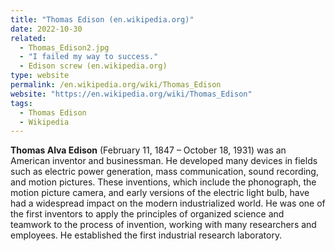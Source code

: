 ```yaml
---
title: "Thomas Edison (en.wikipedia.org)"
date: 2022-10-30
related:
  - Thomas_Edison2.jpg
  - "I failed my way to success."
  - Edison screw (en.wikipedia.org)
type: website
permalink: /en.wikipedia.org/wiki/Thomas_Edison
website: "https://en.wikipedia.org/wiki/Thomas_Edison"
tags:
  - Thomas Edison
  - Wikipedia
---
```

**Thomas Alva Edison** (February 11, 1847 – October 18, 1931) was an American inventor and businessman. He developed many devices in fields such as electric power generation, mass communication, sound recording, and motion pictures. These inventions, which include the phonograph, the motion picture camera, and early versions of the electric light bulb, have had a widespread impact on the modern industrialized world. He was one of the first inventors to apply the principles of organized science and teamwork to the process of invention, working with many researchers and employees. He established the first industrial research laboratory.